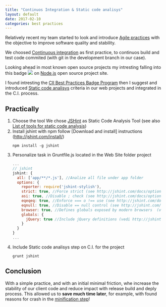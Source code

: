 ```yaml
---
title: "Continuos Integration & Static code analisys"
layout: default
date: 2017-02-10
categories: best practices
---
```


Relatively recent my team started to look and introduce [Agile practices](https://en.wikipedia.org/wiki/Category:Agile_software_development) with the objective to improve software quality and stability.

We choosed [Continuous integration](https://en.wikipedia.org/wiki/Continuous_integration) as first practice, to continuos build and test code commited (with git in the development branch in our case).

Looking ahead in most known open source projects my intresting falling into this badge <img src="https://bestpractices.coreinfrastructure.org/projects/29/badge"> on [Node.js](https://github.com/nodejs/node) open source project site.

I found intresting the [CII Best Practices Badge Program](https://bestpractices.coreinfrastructure.org/) then I suggest and introduced [Static code analisys](https://github.com/linuxfoundation/cii-best-practices-badge/blob/master/doc/criteria.md#analysis) criteria in our web projects and integrated in the C.I. process.

## Practically

1. Choose the tool
    We chose [JSHint](http://jshint.com/about/) as Static Code Analysis Tool (see also [List of tools for static code analysis](https://en.wikipedia.org/wiki/List_of_tools_for_static_code_analysis))
2. Install jshint with npm follow [Download and install] instructions (http://jshint.com/install/)
    ```
    npm install -g jshint
    ```
3. Personalize task in Gruntfile.js located in the Web Site folder project
    ```javascript
    ...
    // jshint
    jshint: {
      all: ['app/**/*.js'], //Analize all file under app folder
      options: {
        reporter: require('jshint-stylish'),
        strict: true, //Force strict (see http://jshint.com/docs/options/#strict)
        asi: true, //Disable ; check (see http://jshint.com/docs/options/#asi)
        eqeqeq: true, //Enforce === o !== use (see http://jshint.com/docs/options/#eqeqeq)
        eqnull: true, //Disable == null control (see http://jshint.com/docs/options/#eqnull)
        browser: true, //Defines globals exposed by modern browsers  (vedi http://jshint.com/docs/options/#browser)
        globals: {
          jQuery: true //Include jQuery definitions (vedi http://jshint.com/docs/options/#jquery)
        }
      }
    }
    ...
    ```
4. Include Static code analisys step on C.I. for the project
    ```
    grunt jshint
    ```

## Conclusion

With a simple practice, and with an initial minimal friction, whe increase the stability of our client code and reduce impact with release build and deply process. This allowed us to **save much time later**, for example, with found reasons for crash in the [minification step](https://en.wikipedia.org/wiki/Minification_(programming))!
